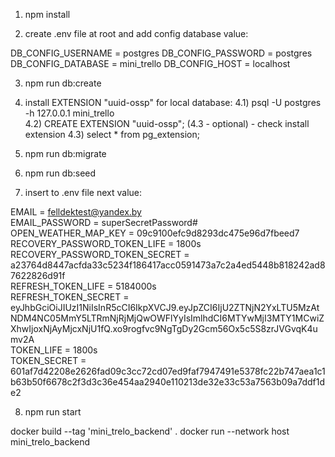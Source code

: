 1) npm install

2) create .env file at root and add config database value:

DB_CONFIG_USERNAME = postgres
DB_CONFIG_PASSWORD = postgres
DB_CONFIG_DATABASE = mini_trello
DB_CONFIG_HOST = localhost

3) npm run db:create

4) install EXTENSION "uuid-ossp" for local database:
   4.1) psql -U postgres -h 127.0.0.1 mini_trello       
   4.2) CREATE EXTENSION "uuid-ossp";
   (4.3 - optional) - check install extension
   4.3) select * from pg_extension;

5) npm run db:migrate

6) npm run db:seed

7) insert to .env file next value:

EMAIL = felldektest@yandex.by  
EMAIL_PASSWORD = superSecretPassword#  
OPEN_WEATHER_MAP_KEY = 09c9100efc9d8293dc475e96d7fbeed7  
RECOVERY_PASSWORD_TOKEN_LIFE = 1800s  
RECOVERY_PASSWORD_TOKEN_SECRET = a23764d8447acfda33c5234f186417acc0591473a7c2a4ed5448b818242ad87622826d91f  
REFRESH_TOKEN_LIFE = 5184000s  
REFRESH_TOKEN_SECRET =
eyJhbGciOiJIUzI1NiIsInR5cCI6IkpXVCJ9.eyJpZCI6IjU2ZTNjN2YxLTU5MzAtNDM4NC05MmY5LTRmNjRjMjQwOWFlYyIsImlhdCI6MTYwMjI3MTY1MCwiZXhwIjoxNjAyMjcxNjU1fQ.xo9rogfvc9NgTgDy2Gcm56Ox5c5S8zrJVGvqK4umv2A  
TOKEN_LIFE = 1800s  
TOKEN_SECRET =
601af7d42208e2626fad09c3cc72cd07ed9faf7947491e5378fc22b747aea1c1b63b50f6678c2f3d3c36e454aa2940e110213de32e33c53a7563b09a7ddf1de2

8) npm run start

docker build --tag 'mini_trelo_backend' .
docker run --network host mini_trelo_backend